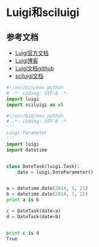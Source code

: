 # Luigi和sciluigi

## 参考文档
* [Luigi官方文档](http://luigi.readthedocs.io/en/stable/)
* [Luigi博客](http://www.cnblogs.com/dongdone/p/5710510.html)
* [Luigi文档github](https://github.com/spotify/luigi)
* [sciluigi文档](https://github.com/pharmbio/sciluigi)

```python
#!/usr/bin/env python
# -*- coding: UTF-8 -*-
import luigi
import sciluigi as sl
```

```py
#!/usr/bin/env python
# -*- coding: UTF-8 -*-
'''
Luigi Parameter
'''
import luigi
import datetime


class DateTask(luigi.Task):
    date = luigi.DateParameter()


a = datetime.date(2014, 1, 21)
b = datetime.date(2014, 1, 21)
print a is b

c = DateTask(date=a)
d = DateTask(date=b)


print c is d
True
```